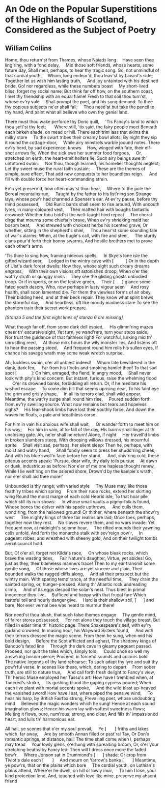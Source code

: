 # An Ode on the Popular Superstitions of the Highlands of Scotland, Considered as the Subject of Poetry
## William Collins
Home, thou return'st from Thames, whose Naiads long
    Have seen thee ling'ring, with a fond delay,
    Mid those soft friends, whose hearts, some future day,
Shall melt, perhaps, to hear thy tragic song.
Go, not unmindful of that cordial youth,
    Whom, long endear'd, thou leav'st by Lavant's side;
Together let us wish him lasting truth,
    And joy untainted with his destined bride.
Go! nor regardless, while these numbers boast
    My short-lived bliss, forget my social name;
But think far off how, on the southern coast,
    I met thy friendship with an equal flame!
Fresh to that soil thou turn'st, whose ev'ry vale
    Shall prompt the poet, and his song demand:
To thee thy copious subjects ne'er shall fail;
    Thou need'st but take the pencil to thy hand,
And paint what all believe who own thy genial land.

There must thou wake perforce thy Doric quill,
    'Tis Fancy's land to which thou sett'st thy feet;
      Where still, 'tis said, the fairy people meet
Beneath each birken shade, on mead or hill.
There each trim lass that skims the milky store
    To the swart tribes their creamy bowl allots;
By night they sip it round the cottage-door,
    While airy minstrels warble jocund notes.
There ev'ry herd, by sad experience, knows
    How, winged with fate, their elf-shot arrows fly,
When the sick ewe her summer food forgoes,
    Or, stretched on earth, the heart-smit heifers lie.
Such airy beings awe th' untutored swain:
    Nor thou, though learned, his homelier thoughts neglect;
Let thy sweet muse the rural faith sustain;
    These are the themes of simple, sure effect,
That add new conquests to her boundless reign.
    And fill with double force her heart-commanding strain.

Ev'n yet preserv'd, how often may'st thou hear,
    Where to the pole the Boreal mountains run,
    Taught by the father to his list'ning son
Strange lays, whose pow'r had charmed a Spenser's ear.
At ev'ry pause, before thy mind possessed,
    Old Runic bards shall seem to rise around,
With uncouth lyres, in many-coloured vest,
    Their matted hair with boughs fantastic crowned:
Whether thou bidd'st the well-taught hind repeat
    The choral dirge that mourns some chieftain brave,
When ev'ry shrieking maid her bosom beat,
    And strewed with choicest herbs his scented grave;
Or whether, sitting in the shepherd's shiel,
    Thou hear'st some sounding tale of war's alarms;
When, at the bugle's call, with fire and steel,
    The sturdy clans pour'd forth their bonny swarms,
And hostile brothers met to prove each other's arms.

'Tis thine to sing how, framing hideous spells,
    In Skye's lone isle the gifted wizard seer,
    Lodged in the wintry cave with [          ]
Or in the depth of Uist's dark forest dwells:
How they, whose sight such dreary dreams engross,
    With their own visions oft astonished droop,
When o'er the wat'ry strath or quaggy moss
    They see the gliding ghosts unbodied troop.
Or if in sports, or on the festive green,
    Their [      ] glance some fated youth descry,
Who, now perhaps in lusty vigour seen
    And rosy health, shall soon lamented die.
For them the viewless forms of air obey,
    Their bidding heed, and at their beck repair.
They know what spirit brews the stormful day,
    And heartless, oft like moody madness stare
To see the phantom train their secret work prepare.

_[Stanza 5 and the first eight lines of stanza 6 are missing]_

What though far off, from some dark dell espied,
    His glimm'ring mazes cheer th' excursive sight,
Yet turn, ye wand'rers, turn your steps aside,
    Nor trust the guidance of that faithless light!
For watchful, lurking mid th' unrustling reed,
    At those mirk hours the wily monster lies,
And listens oft to hear the passing steed,
    And frequent round him rolls his sullen eyes,
If chance his savage wrath may some weak wretch surprise.

Ah, luckless swain, o'er all unblest indeed!
    Whom late bewildered in the dank, dark fen,
    Far from his flocks and smoking hamlet then!
To that sad spot [            ]:
On him, enraged, the fiend, in angry mood,
    Shall never look with pity's kind concern,
But instant, furious, raise the whelming flood
      O'er its drowned banks, forbidding all return.
Or, if he meditate his wished escape
    To some dim hill that seems uprising near,
To his faint eye the grim and grisly shape,
    In all its terrors clad, shall wild appear.
Meantime, the wat'ry surge shall round him rise,
    Poured sudden forth from ev'ry swelling source.
What now remains but tears and hopeless sighs?
    His fear-shook limbs have lost their youthly force,
And down the waves he floats, a pale and breathless corse.

For him in vain his anxious wife shall wait,
    Or wander forth to meet him on his way;
    For him in vain, at to-fall of the day,
His bairns shall linger at th' unclosing gate.
Ah, ne'er shall he return! Alone, if night
    Her travell'd limbs in broken slumbers steep,
With drooping willows dressed, his mournful sprite
    Shall visit sad, perhaps, her silent sleep:
Then he, perhaps, with moist and watry hand,
    Shall fondly seem to press her shudd'ring cheek,
And with his blue swoll'n face before her stand,
    And, shiv'ring cold, these piteous accents speak:
'Pursue, dear wife, thy daily toils pursue
    At dawn or dusk, industrious as before;
Nor e'er of me one hapless thought renew,
    While I lie welt'ring on the osiered shore,
Drown'd by the kaelpie's wrath, nor e'er shall aid thee more!'

Unbounded is thy range; with varied style
    Thy Muse may, like those feath'ry tribes which spring
    From their rude rocks, extend her skirting wing
Round the moist marge of each cold Hebrid isle,
To that hoar pile which still its ruin shows:
    In whose small vaults a pigmy-folk is found,
Whose bones the delver with his spade upthrows,
    And culls them, wond'ring, from the hallowed ground!
Or thither, where beneath the show'ry west
    The mighty kings of three fair realms are laid;
Once foes, perhaps, together now they rest.
    No slaves revere them, and no wars invade:
Yet frequent now, at midnight's solemn hour,
    The rifted mounds their yawning cells unfold,
And forth the monarchs stalk with sov'reign pow'r,
    In pageant robes, and wreathed with sheeny gold,
And on their twilight tombs aerial council hold.

But, O! o'er all, forget not Kilda's race,
    On whose bleak rocks, which brave the wasting tides,
    Fair Nature's daughter, Virtue, yet abides!
Go, just as they, their blameless manners trace!
Then to my ear transmit some gentle song,
    Of those whose lives are yet sincere and plain,
Their bounded walks the rugged cliffs along,
    And all their prospect but the wintry main.
With sparing temp'rance, at the needful time,
    They drain the sainted spring, or, hunger-pressed,
Along th' Atlantic rock undreading climb,
    And of its eggs despoil the solan's nest.
Thus blest in primal innocence they live,
    Sufficed and happy with that frugal fare
Which tasteful toil and hourly danger give.
    Hard is their shallow soil, [      ] and bare;
Nor ever vernal bee was heard to murmur there!

Nor need'st thou blush, that such false themes engage
    Thy gentle mind, of fairer stores possessed;
    For not alone they touch the village breast,
But filled in elder time th' historic page.
There Shakespeare's self, with ev'ry garland crowned,
In musing hour, his Wayward Sisters found,
    And with their terrors dressed the magic scene.
From them he sung, when mid his bold design,
    Before the Scot afflicted and aghast,
The shadowy kings of Banquo's fated line
    Through the dark cave in gleamy pageant passed.
Proceed, nor quit the tales which, simply told,
    Could once so well my answ'ring bosom pierce;
Proceed, in forceful sounds and colours bold
    The native legends of thy land rehearse;
To such adapt thy lyre and suit thy pow'rful verse.
In scenes like these, which, daring to depart
    From sober truth, are still to nature true,
    And call forth fresh delight to Fancy's view,
Th' heroic Muse employed her Tasso's art!
How have I trembled when, at Tancred's stroke,
    Its gushing blood the gaping cypress poured;
When each live plant with mortal accents spoke,
    And the wild blast up-heaved the vanished sword!
How have I sat, where piped the pensive wind,
    To hear his harp, by British Fairfax strung,
Prevailing poet, whose undoubting mind
    Believed the magic wonders which he sung!
Hence at each sound imagination glows;
Hence his warm lay with softest sweetness flows;
    Melting it flows, pure, num'rous, strong, and clear,
And fills th' impassioned heart, and lulls th' harmonious ear.

All hail, ye scenes that o'er my soul prevail,
    Ye [       ] friths and lakes which, far away,
    Are by smooth Annan filled or past'ral Tay,
Or Don's romantic springs, at distance, hail!
The time shall come when I, perhaps, may tread
    Your lowly glens, o'erhung with spreading broom,
Or, o'er your stretching heaths by Fancy led:
Then will I dress once more the faded bow'r,
    Where Jonson sat in Drummond's [      ] shade;
Or crop from Tiviot's dale each [       ]
    And mourn on Yarrow's banks [       ]
Meantime, ye pow'rs, that on the plains which bore
    The cordial youth, on Lothian's plains attend,
Where'er he dwell, on hill or lowly muir,
    To him I lose, your kind protection lend,
And, touched with love like mine, preserve my absent friend